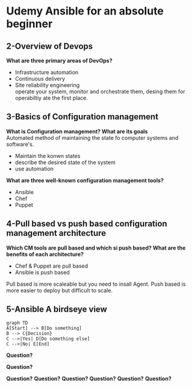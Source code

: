 # Udemy Ansible for an absolute beginner

## 2-Overview of Devops

**What are three primary areas of DevOps?**

* Infrastructure automation
* Continuous delivery
* Site reliability engineering  
operate your system, monitor and orchestrate them, desing them for operabiltiy ate the first place.

## 3-Basics of Configuration management

**What is Configuration management? What are its goals**  
Automated method of maintaining the state fo computer systems and software's.

* Maintain the konwn states
* describe the desired state of the system
* use automation

**What are three well-known configuration management tools?**

* Ansible
* Chef
* Puppet

## 4-Pull based vs push based configuration management architecture

**Which CM tools are pull based and which si push based? What are the benefits of each architecture?**

* Chef & Puppet are pull based
* Ansible is push based

Pull based is more scaleable but you need to insall Agent.
Push based is more easier to deploy but difficult to scale.

## 5-Ansible A birdseye view



```mermaid
graph TD
A[Start] --> B[Do something]
B --> C{Decision}
C -->|Yes| D[Do something else]
C -->|No| E[End]

```

**Question?** 

























**Question?** 

**Question?** 
**Question?** 
**Question?** 
**Question?** 
**Question?** 
**Question?** 

